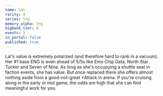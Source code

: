 ```yaml
---
name: Lal
rarity: 4
series: tng
memory_alpha: tng
bigbook_tier: 8
events: 3
in_portal: false
published: true
---
```


Lal's value is extremely polarized (and therefore hard to rank in a vacuum). Her #1 base ENG is even ahead of 5/5s like Emo Chip Data, North Star Tucker and Seven of Nine. As long as she's occupying a shuttle seat in faction events, she has value. But once replaced there she offers almost nothing aside from a good-not-great +Attack in arena. If you're cruising along in the early or mid game, the odds are high that she can find meaningful work for you.

